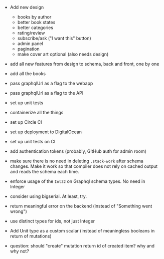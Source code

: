 - Add new design
   - books by author
   - better book states
   - better categories
   - rating/review
   - subscribe/ask ("I want this" button)
   - admin panel
   - pagination
   - make cover art optional (also needs design)

- add all new features from design to schema, back and front, one by one
- add all the books

- pass graphqlUrl as a flag to the webapp
- pass graphqlUrl as a flag to the API
- set up unit tests
- containerize all the things
- set up Circle CI
- set up deployment to DigitalOcean
- set up unit tests on CI
- add authentication tokens (probably, GitHub auth for admin room)

- make sure there is no need in deleting `.stack-work` after schema changes. Make it work so that compiler does not rely on cached output and reads the schema each time.
- enforce usage of the `Int32` on Graphql schema types. No need in Integer
- consider using bigserial. At least, try.
- return meaningful error on the backend (instead of "Something went wrong")
- use distinct types for ids, not just Integer
- Add Unit type as a custom scalar (instead of meaningless booleans in return of mutations)
- question: should "create" mutation return id of created item? why and why not?
